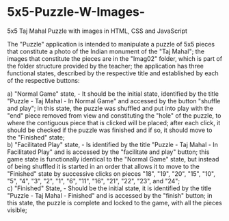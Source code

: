 # 5x5-Puzzle-W-Images-
5x5 Taj Mahal Puzzle with images in HTML, CSS and JavaScript

The "Puzzle" application is intended to manipulate a puzzle of 5x5 pieces that constitute a photo of the Indian monument of the "Taj Mahal"; the images that constitute the pieces are in the "Imag02" folder, which is part of the folder structure provided by the teacher; the application has three functional states, described by the respective title and established by each of the respective buttons:

a) "Normal Game" state, - It should be the initial state, identified by the title "Puzzle - Taj Mahal - In Normal Game" and accessed by the button "shuffle and play"; in this state, the puzzle was shuffled and put into play with the "end" piece removed from view and constituting the "hole" of the puzzle, to where the contiguous piece that is clicked will be placed; after each click, it should be checked if the puzzle was finished and if so, it should move to the "Finished" state;
<br>
b) "Facilitated Play" state, - Is identified by the title "Puzzle - Taj Mahal - In Facilitated Play" and is accessed by the "facilitate and play" button; this game state is functionally identical to the "Normal Game" state, but instead of being shuffled it is started in an order that allows it to move to the "Finished" state by successive clicks on pieces "18", "19", "20", "15", "10", "5", "4", "3", "2", "1", "6", "11", "16", "21", "22", "23", and "24";
<br>
c) "Finished" State, - Should be the initial state, it is identified by the title "Puzzle - Taj Mahal - Finished" and is accessed by the "finish" button; in this state, the puzzle is complete and locked to the game, with all the pieces visible;
